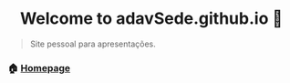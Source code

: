 <h1 align="center">Welcome to adavSede.github.io 👋</h1>

> Site pessoal para apresentações.

### 🏠 [Homepage](https://adavSede.github.io/adav-sede)
